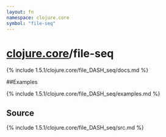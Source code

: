 ```yaml
---
layout: fn
namespace: clojure.core
symbol: "file-seq"
---
```


# [clojure.core](../)/file-seq

{% include 1.5.1/clojure.core/file_DASH_seq/docs.md %}

##Examples

{% include 1.5.1/clojure.core/file_DASH_seq/examples.md %}
## Source
{% include 1.5.1/clojure.core/file_DASH_seq/src.md %}

